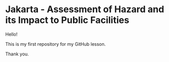 # Jakarta - Assessment of Hazard and its Impact to Public Facilities

Hello!

This is my first repository for my GitHub lesson.

Thank you.
